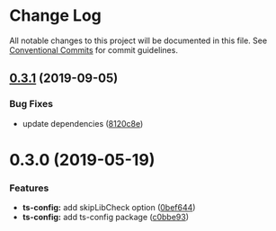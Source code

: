 # Change Log

All notable changes to this project will be documented in this file.
See [Conventional Commits](https://conventionalcommits.org) for commit guidelines.

## [0.3.1](https://github.com/namics/frontend-defaults/compare/@namics/ts-config@0.3.0...@namics/ts-config@0.3.1) (2019-09-05)


### Bug Fixes

* update dependencies ([8120c8e](https://github.com/namics/frontend-defaults/commit/8120c8e))





# 0.3.0 (2019-05-19)


### Features

* **ts-config:** add skipLibCheck option ([0bef644](https://github.com/namics/frontend-defaults/commit/0bef644))
* **ts-config:** add ts-config package ([c0bbe93](https://github.com/namics/frontend-defaults/commit/c0bbe93))
